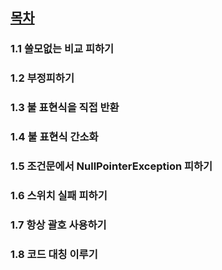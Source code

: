 ## [목차](https://pragprog.com/titles/javacomp/java-by-comparison/)

### 1.1 쓸모없는 비교 피하기
### 1.2 부정피하기
### 1.3 불 표현식을 직접 반환
### 1.4 불 표현식 간소화
### 1.5 조건문에서 NullPointerException 피하기
### 1.6 스위치 실패 피하기
### 1.7 항상 괄호 사용하기
### 1.8 코드 대칭 이루기